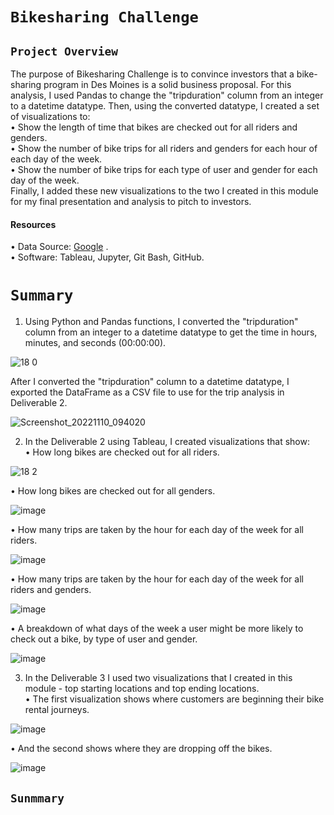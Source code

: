 # `Bikesharing Challenge`


 ## `Project Overview ` <br/>
The purpose of Bikesharing Challenge is  to convince investors that a bike-sharing program in Des Moines is a solid business proposal.
For this analysis, I used Pandas to change the "tripduration" column from an integer to a datetime datatype. Then, using the converted datatype, I created a set of visualizations to: <br/>
•	Show the length of time that bikes are checked out for all riders and genders. <br/>
•	Show the number of bike trips for all riders and genders for each hour of each day of the week. <br/>
•	Show the number of bike trips for each type of user and gender for each day of the week. <br/>
Finally, I added these new visualizations to the two I created in this module for my final presentation and analysis to pitch to investors. <br/>
#### Resources <br/>
•	Data Source: [Google]( Google) . <br/> 
•	Software: Tableau, Jupyter, Git Bash, GitHub. <br/>

# `Summary`


1.	Using Python and Pandas functions, I converted the "tripduration" column from an integer to a datetime datatype to get the time in hours, minutes, and seconds (00:00:00). 


![18 0](https://user-images.githubusercontent.com/110998103/201121344-d6b34af1-ba29-481c-9691-bf4df62ec41c.png)

After I converted the "tripduration" column to a datetime datatype, I exported the DataFrame as a CSV file to use for the trip analysis in Deliverable 2.

![Screenshot_20221110_094020](https://user-images.githubusercontent.com/110998103/201121604-503c6772-b0be-41db-96fd-417ca12ff4e8.png)


2.	In the Deliverable 2 using Tableau, I  created visualizations that show: <br/>
•	How long bikes are checked out for all riders.

![18 2](https://user-images.githubusercontent.com/110998103/201143869-0772f914-b1a6-4845-91e7-ad49c7026ca3.png)


•	How long bikes are checked out for all genders.


![image](https://user-images.githubusercontent.com/110998103/201144129-d60cda83-0722-4803-bbfc-b630a0af589c.png)



•	How many trips are taken by the hour for each day of the week for all riders.


![image](https://user-images.githubusercontent.com/110998103/201371945-08bf137e-c1a0-4b2b-a13a-2d783f29c6e0.png)


• How many trips are taken by the hour for each day of the week for all riders and genders. <br/>


![image](https://user-images.githubusercontent.com/110998103/201374714-d8e69d5a-b4a2-4c0b-b51e-0143cff841fd.png)


•	A breakdown of what days of the week a user might be more likely to check out a bike, by type of user and gender. <br/>


![image](https://user-images.githubusercontent.com/110998103/201375513-1a1e8934-7c4f-410e-9f3e-68e5deb6dd3f.png)


3. In the Deliverable 3  I used two visualizations that I created in this module  -  top starting locations and  top ending locations. <br/>
• The first visualization shows where customers are beginning their bike rental journeys. 

![image](https://user-images.githubusercontent.com/110998103/201393675-d83044c7-3e84-4cdb-8a4e-2883e7174063.png)



• And the second shows where they are dropping off the bikes.

![image](https://user-images.githubusercontent.com/110998103/201393763-ef8c213f-32ff-419b-a7d9-7f7cdb5b9ee2.png)


## `Sunmmary ` <br/>







